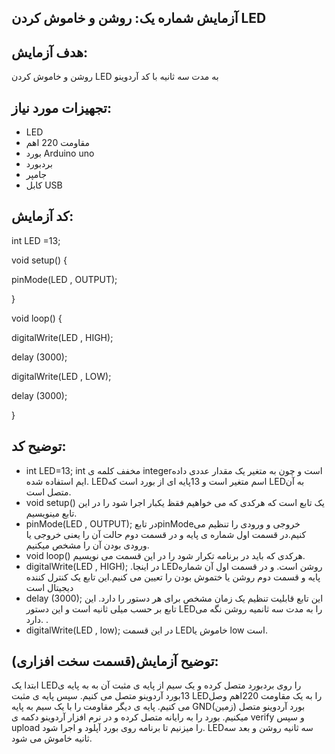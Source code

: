 ## آزمایش شماره یک: روشن و خاموش کردن LED
## هدف آزمایش:
روشن و خاموش کردن LED به مدت سه ثانیه با کد آردوینو
## تجهیزات مورد نیاز:
* LED
* مقاومت 220 اهم
* بورد Arduino uno
* بردبورد
* جامپر
* کابل USB
## کد آزمایش:
int LED =13;

void setup() {
 
pinMode(LED , OUTPUT);

}

void loop() {

digitalWrite(LED , HIGH);

delay (3000);

digitalWrite(LED , LOW);

delay (3000);

}
## توضیح کد:
* int LED=13;
int مخفف کلمه ی integerاست و چون به متغیر یک مقدار عددی داده ایم استفاده شده.
LEDاسم متغیر است  و 13پایه ای از بورد است که LEDبه آن متصل است.
* void setup()
یک تابع است که هرکدی که می خواهیم فقظ یکبار اجرا شود را در این تابع مینویسیم.
* pinMode(LED , OUTPUT);
در تابعpinModeخروجی و ورودی را تنظیم می کنیم.در قسمت اول شماره ی پایه و در قسمت دوم حالت آن را یعنی  خروجی یا ورودی بودن آن را مشخص میکنیم.
* void loop()
هرکدی که باید در برنامه تکرار شود را در این قسمت می نویسیم.
* digitalWrite(LED , HIGH);
.در اینجا LEDروشن است. و در قسمت اول آن شماره پایه و قسمت دوم روشن یا ختموش بودن را تعیین می کنیم.این تابع یک کنترل کننده دیجیتال است
* delay (3000);
این تابع قابلیت تنظیم یک زمان مشخص برای هر دستور را دارد. این تابع بر حسب میلی ثانیه است و این دستور LEDرا به مدت سه ثانمیه روشن نگه می دارد. .
* digitalWrite(LED , low);
در این قسمت LEDخاموش یا   low است.
## توضیح آزمایش(قسمت سخت افزاری):
ابتدا یک LEDرا روی بردبورد متصل کرده و یک سیم از پایه ی مثبت آن به به پایه ی 13بورد آردوینو متصل می کنیم.
سپس پایه  ی مثبت LEDرا به یک  مقاومت 220اهم وصل می کنیم.
پایه ی دیگر مقاومت را با یک سیم به پایه GND(زمین) بورد آردوینو متصل میکنیم.
بورد را به رایانه متصل کرده و در نرم افزار آردوینو دکمه ی verify و سپس upload را میزنیم تا برنامه روی بورد آپلود و اجرا شود.
LEDسه ثانیه روشن و بعد سه ثانیه خاموش می شود.



